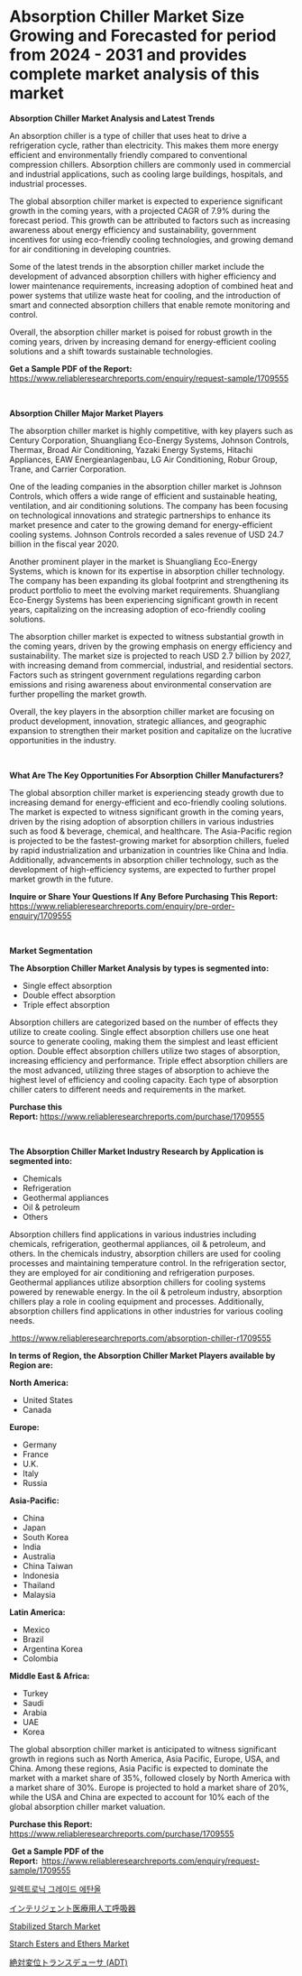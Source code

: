 <p><h1>Absorption Chiller Market Size Growing and Forecasted for period from 2024 - 2031 and provides complete market analysis of this market</h1></p><p><strong>Absorption Chiller Market Analysis and Latest Trends</strong></p>
<p><p>An absorption chiller is a type of chiller that uses heat to drive a refrigeration cycle, rather than electricity. This makes them more energy efficient and environmentally friendly compared to conventional compression chillers. Absorption chillers are commonly used in commercial and industrial applications, such as cooling large buildings, hospitals, and industrial processes.</p><p>The global absorption chiller market is expected to experience significant growth in the coming years, with a projected CAGR of 7.9% during the forecast period. This growth can be attributed to factors such as increasing awareness about energy efficiency and sustainability, government incentives for using eco-friendly cooling technologies, and growing demand for air conditioning in developing countries.</p><p>Some of the latest trends in the absorption chiller market include the development of advanced absorption chillers with higher efficiency and lower maintenance requirements, increasing adoption of combined heat and power systems that utilize waste heat for cooling, and the introduction of smart and connected absorption chillers that enable remote monitoring and control.</p><p>Overall, the absorption chiller market is poised for robust growth in the coming years, driven by increasing demand for energy-efficient cooling solutions and a shift towards sustainable technologies.</p></p>
<p><strong>Get a Sample PDF of the Report:&nbsp;</strong> <a href="https://www.reliableresearchreports.com/enquiry/request-sample/1709555">https://www.reliableresearchreports.com/enquiry/request-sample/1709555</a></p>
<p>&nbsp;</p>
<p><strong>Absorption Chiller Major Market Players</strong></p>
<p><p>The absorption chiller market is highly competitive, with key players such as Century Corporation, Shuangliang Eco-Energy Systems, Johnson Controls, Thermax, Broad Air Conditioning, Yazaki Energy Systems, Hitachi Appliances, EAW Energieanlagenbau, LG Air Conditioning, Robur Group, Trane, and Carrier Corporation.</p><p>One of the leading companies in the absorption chiller market is Johnson Controls, which offers a wide range of efficient and sustainable heating, ventilation, and air conditioning solutions. The company has been focusing on technological innovations and strategic partnerships to enhance its market presence and cater to the growing demand for energy-efficient cooling systems. Johnson Controls recorded a sales revenue of USD 24.7 billion in the fiscal year 2020.</p><p>Another prominent player in the market is Shuangliang Eco-Energy Systems, which is known for its expertise in absorption chiller technology. The company has been expanding its global footprint and strengthening its product portfolio to meet the evolving market requirements. Shuangliang Eco-Energy Systems has been experiencing significant growth in recent years, capitalizing on the increasing adoption of eco-friendly cooling solutions. </p><p>The absorption chiller market is expected to witness substantial growth in the coming years, driven by the growing emphasis on energy efficiency and sustainability. The market size is projected to reach USD 2.7 billion by 2027, with increasing demand from commercial, industrial, and residential sectors. Factors such as stringent government regulations regarding carbon emissions and rising awareness about environmental conservation are further propelling the market growth.</p><p>Overall, the key players in the absorption chiller market are focusing on product development, innovation, strategic alliances, and geographic expansion to strengthen their market position and capitalize on the lucrative opportunities in the industry.</p></p>
<p>&nbsp;</p>
<p><strong>What Are The Key Opportunities For Absorption Chiller Manufacturers?</strong></p>
<p><p>The global absorption chiller market is experiencing steady growth due to increasing demand for energy-efficient and eco-friendly cooling solutions. The market is expected to witness significant growth in the coming years, driven by the rising adoption of absorption chillers in various industries such as food & beverage, chemical, and healthcare. The Asia-Pacific region is projected to be the fastest-growing market for absorption chillers, fueled by rapid industrialization and urbanization in countries like China and India. Additionally, advancements in absorption chiller technology, such as the development of high-efficiency systems, are expected to further propel market growth in the future.</p></p>
<p><strong>Inquire or Share Your Questions If Any Before Purchasing This Report:</strong> <a href="https://www.reliableresearchreports.com/enquiry/pre-order-enquiry/1709555">https://www.reliableresearchreports.com/enquiry/pre-order-enquiry/1709555</a></p>
<p>&nbsp;</p>
<p><strong>Market Segmentation</strong></p>
<p><strong>The Absorption Chiller Market Analysis by types is segmented into:</strong></p>
<p><ul><li>Single effect absorption</li><li>Double effect absorption</li><li>Triple effect absorption</li></ul></p>
<p><p>Absorption chillers are categorized based on the number of effects they utilize to create cooling. Single effect absorption chillers use one heat source to generate cooling, making them the simplest and least efficient option. Double effect absorption chillers utilize two stages of absorption, increasing efficiency and performance. Triple effect absorption chillers are the most advanced, utilizing three stages of absorption to achieve the highest level of efficiency and cooling capacity. Each type of absorption chiller caters to different needs and requirements in the market.</p></p>
<p><strong>Purchase this Report:&nbsp;</strong><a href="https://www.reliableresearchreports.com/purchase/1709555">https://www.reliableresearchreports.com/purchase/1709555</a></p>
<p>&nbsp;</p>
<p><strong>The Absorption Chiller Market Industry Research by Application is segmented into:</strong></p>
<p><ul><li>Chemicals</li><li>Refrigeration</li><li>Geothermal appliances</li><li>Oil & petroleum</li><li>Others</li></ul></p>
<p><p>Absorption chillers find applications in various industries including chemicals, refrigeration, geothermal appliances, oil & petroleum, and others. In the chemicals industry, absorption chillers are used for cooling processes and maintaining temperature control. In the refrigeration sector, they are employed for air conditioning and refrigeration purposes. Geothermal appliances utilize absorption chillers for cooling systems powered by renewable energy. In the oil & petroleum industry, absorption chillers play a role in cooling equipment and processes. Additionally, absorption chillers find applications in other industries for various cooling needs.</p></p>
<p><a href="https://www.reliableresearchreports.com/absorption-chiller-r1709555">&nbsp;https://www.reliableresearchreports.com/absorption-chiller-r1709555</a></p>
<p><strong>In terms of Region, the Absorption Chiller Market Players available by Region are:</strong></p>
<p>
    <p> <strong> North America: </strong>
        <ul>
            <li>United States</li>
            <li>Canada</li>
        </ul>
        </p> 
    <p> <strong> Europe: </strong>
        <ul>
            <li>Germany</li>
            <li>France</li>
            <li>U.K.</li>
            <li>Italy</li>
            <li>Russia</li>
        </ul>
        </p> 
    <p> <strong> Asia-Pacific: </strong>
        <ul>
            <li>China</li>
            <li>Japan</li>
            <li>South Korea</li>
            <li>India</li>
            <li>Australia</li>
            <li>China Taiwan</li>
            <li>Indonesia</li>
            <li>Thailand</li>
            <li>Malaysia</li>
        </ul>
        </p> 
    <p> <strong> Latin America: </strong>
        <ul>
            <li>Mexico</li>
            <li>Brazil</li>
            <li>Argentina Korea</li>
            <li>Colombia</li>
        </ul>
        </p> 
    <p> <strong> Middle East & Africa: </strong>
        <ul>
            <li>Turkey</li>
            <li>Saudi</li>
            <li>Arabia</li>
            <li>UAE</li>
            <li>Korea</li>
        </ul>
    </p>
    </p>
<p><p>The global absorption chiller market is anticipated to witness significant growth in regions such as North America, Asia Pacific, Europe, USA, and China. Among these regions, Asia Pacific is expected to dominate the market with a market share of 35%, followed closely by North America with a market share of 30%. Europe is projected to hold a market share of 20%, while the USA and China are expected to account for 10% each of the global absorption chiller market valuation.</p></p>
<p><strong>Purchase this Report: </strong><a href="https://www.reliableresearchreports.com/purchase/1709555">https://www.reliableresearchreports.com/purchase/1709555</a></p>
<p>&nbsp;<strong>Get a Sample PDF of the Report:&nbsp;&nbsp;</strong><a href="https://www.reliableresearchreports.com/enquiry/request-sample/1709555">https://www.reliableresearchreports.com/enquiry/request-sample/1709555</a></p>
<p><strong></strong></p>
<p><p><a href="https://medium.com/@florianwolf50/%EC%A0%84%EC%9E%90-%EA%B8%89-%EC%B2%9C%EC%97%B0-%EC%97%90%ED%83%84%EC%98%AC-%EC%8B%9C%EC%9E%A5-%EB%B6%84%EC%84%9D-%EB%B0%8F-2024%EB%85%84%EB%B6%80%ED%84%B0-2031%EB%85%84%EA%B9%8C%EC%A7%80%EC%9D%98-%EC%98%88%EC%B8%A1-%EA%B7%9C%EB%AA%A8-06b88cdf60fd">일렉트로닉 그레이드 에탄올</a></p><p><a href="https://github.com/andrade7361/Market-Research-Report-List-1/blob/main/4898991125989.md">インテリジェント医療用人工呼吸器</a></p><p><a href="https://github.com/angelajermaine/Market-Research-Report-List-3/blob/main/stabilized-starch-market.md">Stabilized Starch Market</a></p><p><a href="https://github.com/provorikovar/Market-Research-Report-List-4/blob/main/starch-esters-and-ethers-market.md">Starch Esters and Ethers Market</a></p><p><a href="https://medium.com/@chloekessler01/%E7%B5%B6%E5%AF%BE%E5%A4%89%E4%BD%8D%E5%A4%89%E6%8F%9B%E5%99%A8-adt-%E3%81%AE%E5%B8%82%E5%A0%B4%E6%83%85%E5%A0%B1-%E5%B8%82%E5%A0%B4%E3%83%88%E3%83%AC%E3%83%B3%E3%83%89-%E6%88%90%E9%95%B7-2024%E5%B9%B4%E3%81%8B%E3%82%892031%E5%B9%B4%E3%81%BE%E3%81%A7%E3%81%AE%E4%BA%88%E6%B8%AC-cb91d8f3126a">絶対変位トランスデューサ (ADT)</a></p></p>